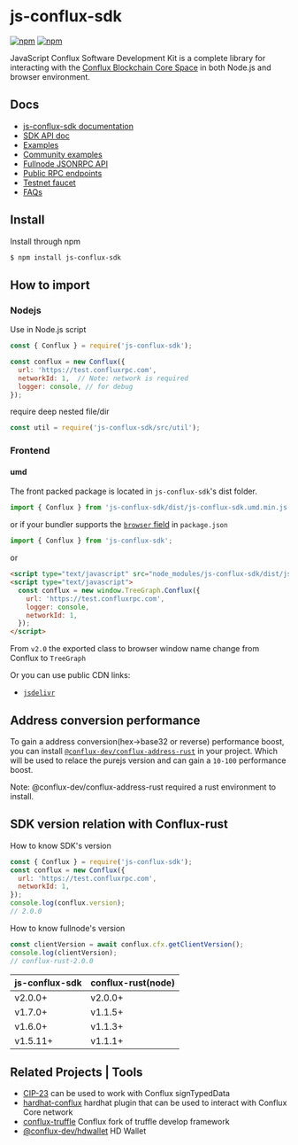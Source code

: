 # js-conflux-sdk

[![npm](https://img.shields.io/npm/v/js-conflux-sdk.svg)](https://www.npmjs.com/package/js-conflux-sdk)
[![npm](https://img.shields.io/npm/dm/js-conflux-sdk.svg)](https://www.npmjs.com/package/js-conflux-sdk)

JavaScript Conflux Software Development Kit is a complete library for interacting with the [Conflux Blockchain Core Space](https://doc.confluxnetwork.org/) in both Node.js and browser environment.

## Docs

* [js-conflux-sdk documentation](https://docs.confluxnetwork.org/js-conflux-sdk)
* [SDK API doc](./docs/api/README.md)
* [Examples](./example/README.md)
* [Community examples](https://github.com/conflux-fans/js-sdk-example)
* [Fullnode JSONRPC API](https://doc.confluxnetwork.org/docs/core/build/json-rpc/json_rpc)
* [Public RPC endpoints](https://doc.confluxnetwork.org/docs/core/build/sdks-and-tools/conflux_rpcs)
* [Testnet faucet](https://faucet.confluxnetwork.org/)
* [FAQs](./docs/FAQs.md)

## Install

Install through npm

```sh
$ npm install js-conflux-sdk
```

## How to import

### Nodejs

Use in Node.js script

```javascript
const { Conflux } = require('js-conflux-sdk');

const conflux = new Conflux({
  url: 'https://test.confluxrpc.com',
  networkId: 1,  // Note: network is required
  logger: console, // for debug
});
```

require deep nested file/dir

```javascript
const util = require('js-conflux-sdk/src/util');
```

### Frontend

#### umd

The front packed package is located in `js-conflux-sdk`'s dist folder.

```javascript
import { Conflux } from 'js-conflux-sdk/dist/js-conflux-sdk.umd.min.js';
```

or if your bundler supports the [`browser` field](https://docs.npmjs.com/files/package.json#browser) in `package.json`

```javascript
import { Conflux } from 'js-conflux-sdk';
```

or

```html
<script type="text/javascript" src="node_modules/js-conflux-sdk/dist/js-conflux-sdk.umd.min.js"></script>
<script type="text/javascript">
  const conflux = new window.TreeGraph.Conflux({
    url: 'https://test.confluxrpc.com',
    logger: console,
    networkId: 1,
  });
</script>
```

From `v2.0` the exported class to browser window name change from Conflux to `TreeGraph`

Or you can use public CDN links:

* [`jsdelivr`](https://cdn.jsdelivr.net/npm/js-conflux-sdk/dist/js-conflux-sdk.umd.min.js)

## Address conversion performance

To gain a address conversion(hex->base32 or reverse) performance boost, you can install [`@conflux-dev/conflux-address-rust`](https://github.com/conflux-fans/conflux-address-rust-binding) in your project. Which will be used to relace the purejs version and can gain a `10-100` performance boost.

Note: @conflux-dev/conflux-address-rust required a rust environment to install.

## SDK version relation with Conflux-rust

How to know SDK's version

```js
const { Conflux } = require('js-conflux-sdk');
const conflux = new Conflux({
  url: 'https://test.confluxrpc.com',
  networkId: 1,
});
console.log(conflux.version);
// 2.0.0
```

How to know fullnode's version

```js
const clientVersion = await conflux.cfx.getClientVersion();
console.log(clientVersion);
// conflux-rust-2.0.0
```

js-conflux-sdk | conflux-rust(node)
-------------- | -------------
v2.0.0+        | v2.0.0+
v1.7.0+        | v1.1.5+
v1.6.0+        | v1.1.3+
v1.5.11+       | v1.1.1+

## Related Projects | Tools

* [CIP-23](https://github.com/conflux-fans/cip-23) can be used to work with Conflux signTypedData
* [hardhat-conflux](https://github.com/conflux-chain/hardhat-conflux) hardhat plugin that can be used to interact with Conflux Core network
* [conflux-truffle](https://github.com/conflux-chain/conflux-truffle) Conflux fork of truffle develop framework
* [@conflux-dev/hdwallet](https://github.com/Conflux-Chain/ts-conflux-sdk/tree/main/packages/hdwallet) HD Wallet
